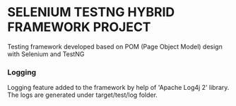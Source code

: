 # SELENIUM TESTNG HYBRID FRAMEWORK PROJECT

Testing framework developed based on POM (Page Object Model) design with Selenium and TestNG





### Logging

Logging feature added to the framework by help of 'Apache Log4j 2' library.  
The logs are generated under target/test/log folder.